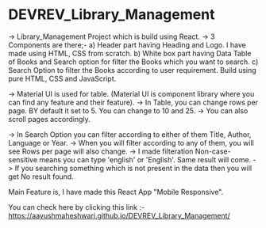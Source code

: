 # DEVREV_Library_Management

-> Library_Management Project which is build using React.
-> 3 Components are there;-
     a) Header part having Heading and Logo. I have made using HTML, CSS from scratch.
     b) White box part having Data Table of Books and Search option for filter the Books which you want to search.
     c) Search Option to filter the Books according to user requirement. Build using pure HTML, CSS and JavaScript.
     
-> Material UI is used for table. (Material UI is component library where you can find any feature and their feature).
-> In Table, you can change rows per page. BY default it set to 5. You can change to 10 and 25.
-> You can also scroll pages accordingly.

-> In Search Option you can filter according to either of them Title, Author, Language or Year.
-> When you will filter according to any of them, you will see Rows per page will also change.
-> I made filteration Non-case-sensitive means you can type 'english' or 'English'. Same result will come.
-> If you searching something which is not present in the data then you will get No result found.

Main Feature is, I have made this React App "Mobile Responsive".

You can check here by clicking this link :- https://aayushmaheshwari.github.io/DEVREV_Library_Management/
